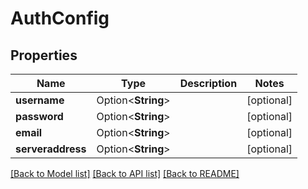 # AuthConfig

## Properties

Name | Type | Description | Notes
------------ | ------------- | ------------- | -------------
**username** | Option<**String**> |  | [optional]
**password** | Option<**String**> |  | [optional]
**email** | Option<**String**> |  | [optional]
**serveraddress** | Option<**String**> |  | [optional]

[[Back to Model list]](../README.md#documentation-for-models) [[Back to API list]](../README.md#documentation-for-api-endpoints) [[Back to README]](../README.md)


